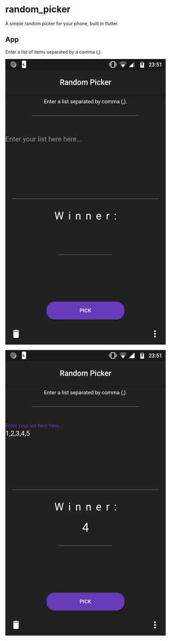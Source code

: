 # random_picker

A simple random picker for your phone, built in flutter.

## App

Enter a list of items separated by a comma (,).
 
![Clean](images/Screenshot_20200421-235122.png)

![Example](images/Screenshot_20200421-235133.png)


